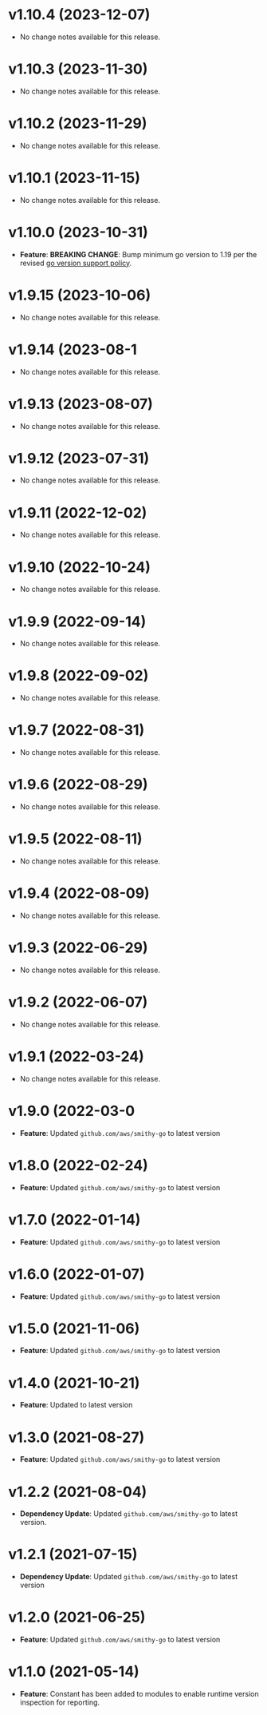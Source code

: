 # v1.10.4 (2023-12-07)

* No change notes available for this release.

# v1.10.3 (2023-11-30)

* No change notes available for this release.

# v1.10.2 (2023-11-29)

* No change notes available for this release.

# v1.10.1 (2023-11-15)

* No change notes available for this release.

# v1.10.0 (2023-10-31)

* **Feature**: **BREAKING CHANGE**: Bump minimum go version to 1.19 per the revised [go version support policy](https/aws.amazon.com/blogs/developer/aws-sdk-for-go-aligns-with-go-release-policy-on-supported-runtimes/).

# v1.9.15 (2023-10-06)

* No change notes available for this release.

# v1.9.14 (2023-08-1

* No change notes available for this release.

# v1.9.13 (2023-08-07)

* No change notes available for this release.

# v1.9.12 (2023-07-31)

* No change notes available for this release.

# v1.9.11 (2022-12-02)

* No change notes available for this release.

# v1.9.10 (2022-10-24)

* No change notes available for this release.

# v1.9.9 (2022-09-14)

* No change notes available for this release.

# v1.9.8 (2022-09-02)

* No change notes available for this release.

# v1.9.7 (2022-08-31)

* No change notes available for this release.

# v1.9.6 (2022-08-29)

* No change notes available for this release.

# v1.9.5 (2022-08-11)

* No change notes available for this release.

# v1.9.4 (2022-08-09)

* No change notes available for this release.

# v1.9.3 (2022-06-29)

* No change notes available for this release.

# v1.9.2 (2022-06-07)

* No change notes available for this release.

# v1.9.1 (2022-03-24)

* No change notes available for this release.

# v1.9.0 (2022-03-0

* **Feature**: Updated `github.com/aws/smithy-go` to latest version

# v1.8.0 (2022-02-24)

* **Feature**: Updated `github.com/aws/smithy-go` to latest version

# v1.7.0 (2022-01-14)

* **Feature**: Updated `github.com/aws/smithy-go` to latest version

# v1.6.0 (2022-01-07)

* **Feature**: Updated `github.com/aws/smithy-go` to latest version

# v1.5.0 (2021-11-06)

* **Feature**: Updated `github.com/aws/smithy-go` to latest version

# v1.4.0 (2021-10-21)

* **Feature**: Updated to latest version

# v1.3.0 (2021-08-27)

* **Feature**: Updated `github.com/aws/smithy-go` to latest version

# v1.2.2 (2021-08-04)

* **Dependency Update**: Updated `github.com/aws/smithy-go` to latest version.

# v1.2.1 (2021-07-15)

* **Dependency Update**: Updated `github.com/aws/smithy-go` to latest version

# v1.2.0 (2021-06-25)

* **Feature**: Updated `github.com/aws/smithy-go` to latest version

# v1.1.0 (2021-05-14)

* **Feature**: Constant has been added to modules to enable runtime version inspection for reporting.

